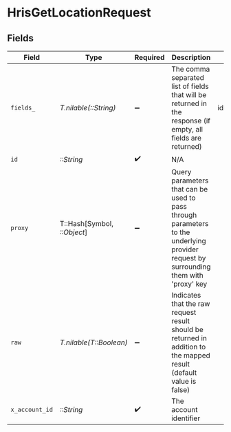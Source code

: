 # HrisGetLocationRequest


## Fields

| Field                                                                                                                                                                 | Type                                                                                                                                                                  | Required                                                                                                                                                              | Description                                                                                                                                                           | Example                                                                                                                                                               |
| --------------------------------------------------------------------------------------------------------------------------------------------------------------------- | --------------------------------------------------------------------------------------------------------------------------------------------------------------------- | --------------------------------------------------------------------------------------------------------------------------------------------------------------------- | --------------------------------------------------------------------------------------------------------------------------------------------------------------------- | --------------------------------------------------------------------------------------------------------------------------------------------------------------------- |
| `fields_`                                                                                                                                                             | *T.nilable(::String)*                                                                                                                                                 | :heavy_minus_sign:                                                                                                                                                    | The comma separated list of fields that will be returned in the response (if empty, all fields are returned)                                                          | id,remote_id,employee_id,remote_employee_id,name,phone_number,street_1,street_2,city,state,zip_code,country,location_type,created_at,updated_at,unified_custom_fields |
| `id`                                                                                                                                                                  | *::String*                                                                                                                                                            | :heavy_check_mark:                                                                                                                                                    | N/A                                                                                                                                                                   |                                                                                                                                                                       |
| `proxy`                                                                                                                                                               | T::Hash[Symbol, *::Object*]                                                                                                                                           | :heavy_minus_sign:                                                                                                                                                    | Query parameters that can be used to pass through parameters to the underlying provider request by surrounding them with 'proxy' key                                  |                                                                                                                                                                       |
| `raw`                                                                                                                                                                 | *T.nilable(T::Boolean)*                                                                                                                                               | :heavy_minus_sign:                                                                                                                                                    | Indicates that the raw request result should be returned in addition to the mapped result (default value is false)                                                    |                                                                                                                                                                       |
| `x_account_id`                                                                                                                                                        | *::String*                                                                                                                                                            | :heavy_check_mark:                                                                                                                                                    | The account identifier                                                                                                                                                |                                                                                                                                                                       |
